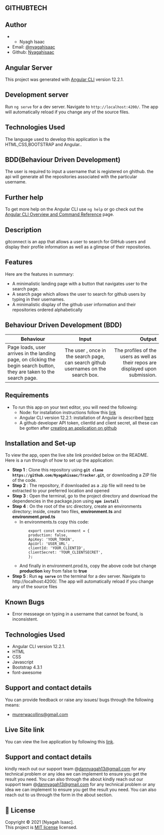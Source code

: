 ## GITHUBTECH

## Author
* * Nyagh Isaac
* Email: [@nyagahisaac](nyagahIsaac21@gmail.com)
* Github: [Nyagahisaac](https://github.com/Nyagahisaac)

## Angular Server
This project was generated with [Angular CLI](https://github.com/angular/angular-cli) version 12.2.1.

## Development server

Run `ng serve` for a dev server. Navigate to `http://localhost:4200/`. The app will automatically reload if you change any of the source files.


## Technologies Used
The language used to develop this application is the HTML,CSS,BOOTSTRAP and Angular.. 

## BDD(Behaviour Driven Development)
The user is required to input a username that is registered on ghithub.
the api will generate all the repositories associated with the particular username.
## Further help

To get more help on the Angular CLI use `ng help` or go check out the [Angular CLI Overview and Command Reference](https://angular.io/cli) page.



## Description
gitconnect is an app that allows a user to search for GitHub users and display their profile information as well as a glimpse of their repositories.

## Features
Here are the features in summary:
* A minimalistic landing page with a button that navigates user to the search page.
* A search page which allows the user to search for github users by typing in their usernames.
* A minimalistic display of the github user information and their repositories ordered alphabetically

## Behaviour Driven Development (BDD)
|Behaviour 	           |    Input 	                 |       Output          |
|----------------------------------------------|:-----------------------------------:|-----------------------------:|       
|Page loads, user arrives in the landing page, on clicking the begin search button, they are taken to the search page.                        |  The user , once in the search page, can search github usernames on the search box.          | The profiles of the users as well as their repos are displayed upon submission.    |                       |

## Requirements
* To run this app on your text editor, you will need the following:
    * Node: for installation instructions follow this [link](https://nodejs.org/en/download/)
    * Angular CLI version 12.2.1: installation of Angular is described [here](https://www.c-sharpcorner.com/article/three-steps-to-install-angular-and-create-first-hello-world-angular-app/) 
    * A github developer API token, clientId and client secret, all these can be gotten after [creating an application on github](https://github.com/settings/apps)

## Installation and Set-up
To view the app, open the live site link provided below on the README.
Here is a run through of how to set up the application:
* **Step 1** : Clone this repository using **`git clone https://github.com/Nyagahisaac/Tracker.git`**, or downloading a ZIP file of the code.
* **Step 2** : The repository, if downloaded as a .zip file will need to be extracted to your preferred location and opened
* **Step 3** : Open the terminal, go to the project directory and download the dependencies in the package.json using **`npm install`**
* **Step 4** : On the root of the src directory, create an environments directory; inside, create two files, **environment.ts** and **environment.prod.ts**
    * In environments.ts copy this code:
        ```shell
            export const environment = {
            production: false,
            ApiKey: 'YOUR_TOKEN',
            ApiUrl: 'USER_URL',
            clientId: 'YOUR_CLIENTID',
            clientSecret: 'YOUR_CLIENTSECRET',
            };
        ```
    * And finally in environment.prod.ts, copy the above code but change **production** key from false to **true**
* **Step 5** : Run **`ng serve`** on the terminal for a dev server. Navigate to http://localhost:4200/. The app will automatically reload if you change any of the source files

## Known Bugs
* Error messeage on typing in a username that cannot be found, is inconsistent.

## Technologies Used
* Angular CLI version 12.2.1.
* HTML  
* CSS
* Javascript
* Bootstrap 4.3.1
* font-awesome



## Support and contact details
You can provide feedback or raise any issues/ bugs through the following means:
* murerwacollins@gmail.com

## Live Site link
You can view the live application by following this [link](https://gitconnect-ip.firebaseapp.com/).

## Support and contact details
 kindly reach out our support team @dannyagah13@gmail.com for any technical problem or any idea we can implement to ensure you get the result you need. You can also through the about
 kindly reach out our support team @dannyagah13@gmail.com for any technical problem or any idea we can implement to ensure you get the result you need. You can also reach out to us through the form in the about section.

## 📝 License

Copyright © 2021 [Nyagah Isaac].<br />
This project is [MIT license](LICENSE) licensed.

